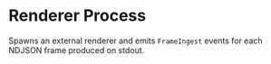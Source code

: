 # Renderer Process

Spawns an external renderer and emits `FrameIngest` events for each NDJSON frame produced on stdout.
